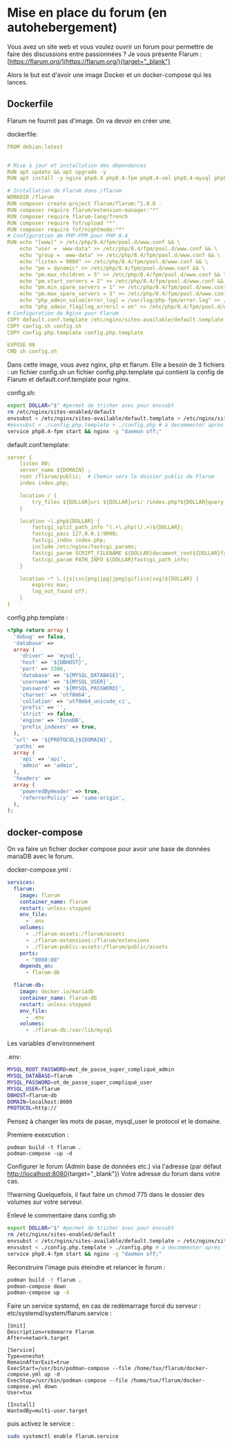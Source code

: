 # Mise en place du forum (en autohebergement)

Vous avez un site web et vous voulez ouvrir un forum pour permettre de faire des discussions entre passionnées ?
Je vous présente Flarum : [https://flarum.org/](https://flarum.org/){target="_blank"}

Alors le but est d'avoir une image Docker et un docker-compose qui les lances.

## Dockerfile

Flarum ne fournit pas d'image. On va devoir en créer une.

dockerfile:
```yaml
FROM debian:latest


# Mise à jour et installation des dépendances
RUN apt update && apt upgrade -y
RUN apt install -y nginx php8.4 php8.4-fpm php8.4-xml php8.4-mysql php8.4-gd composer curl openssl zip gettext-base

# Installation de Flarum dans /flarum
WORKDIR /flarum
RUN composer create-project flarum/flarum:^1.8.0 .
RUN composer require flarum/extension-manager:"*"
RUN composer require flarum-lang/french
RUN composer require fof/upload "*"
RUN composer require fof/nightmode:"*"
# Configuration de PHP-FPM pour PHP 8.4
RUN echo "[www]" > /etc/php/8.4/fpm/pool.d/www.conf && \
    echo "user =  www-data" >> /etc/php/8.4/fpm/pool.d/www.conf && \
    echo "group =  www-data" >> /etc/php/8.4/fpm/pool.d/www.conf && \
    echo "listen = 9000" >> /etc/php/8.4/fpm/pool.d/www.conf && \
    echo "pm = dynamic" >> /etc/php/8.4/fpm/pool.d/www.conf && \
    echo "pm.max_children = 5" >> /etc/php/8.4/fpm/pool.d/www.conf && \
    echo "pm.start_servers = 2" >> /etc/php/8.4/fpm/pool.d/www.conf && \
    echo "pm.min_spare_servers = 1" >> /etc/php/8.4/fpm/pool.d/www.conf && \
    echo "pm.max_spare_servers = 3" >> /etc/php/8.4/fpm/pool.d/www.conf && \
    echo "php_admin_value[error_log] = /var/log/php-fpm/error.log" >> /etc/php/8.4/fpm/pool.d/www.conf && \
    echo "php_admin_flag[log_errors] = on" >> /etc/php/8.4/fpm/pool.d/www.conf
# Configuration de Nginx pour Flarum
COPY default.conf.template /etc/nginx/sites-available/default.template
COPY config.sh config.sh
COPY config.php.template config.php.template

EXPOSE 80
CMD sh config.sh
```

Dans cette image, vous avez nginx, php et flarum. Elle a besoin de 3 fichiers : un fichier config.sh un fichier config.php.template qui contient la config de Flarum et default.conf.template pour nginx.

config.sh:
```bash
export DOLLAR="$" #permet de tricher avec pour envsubt
rm /etc/nginx/sites-enabled/default
envsubst < /etc/nginx/sites-available/default.template > /etc/nginx/sites-enabled/default.conf
#envsubst < ./config.php.template > ./config.php # à decommenter après la config
service php8.4-fpm start && nginx -g "daemon off;"
```

default.conf.template:
```yaml
server {
    listen 80;
    server_name ${DOMAIN} ;
    root /flarum/public;  # Chemin vers le dossier public de Flarum
    index index.php;

    location / {
        try_files ${DOLLAR}uri ${DOLLAR}uri/ /index.php?${DOLLAR}query_string;
    }

    location ~\.php${DOLLAR} {
        fastcgi_split_path_info ^(.+\.php)(/.+)${DOLLAR};
        fastcgi_pass 127.0.0.1:9000;
        fastcgi_index index.php;
        include /etc/nginx/fastcgi_params;
        fastcgi_param SCRIPT_FILENAME ${DOLLAR}document_root${DOLLAR}fastcgi_script_name;
        fastcgi_param PATH_INFO ${DOLLAR}fastcgi_path_info;
    }

    location ~* \.(js|css|png|jpg|jpeg|gif|ico|svg)${DOLLAR} {
        expires max;
        log_not_found off;
    }
}
```

config.php.template :
```php
<?php return array (
  'debug' => false,
  'database' => 
  array (
    'driver' => 'mysql',
    'host' => '${DBHOST}',
    'port' => 3306,
    'database' => '${MYSQL_DATABASE}',
    'username' => '${MYSQL_USER}',
    'password' => '${MYSQL_PASSWORD}',
    'charset' => 'utf8mb4',
    'collation' => 'utf8mb4_unicode_ci',
    'prefix' => '',
    'strict' => false,
    'engine' => 'InnoDB',
    'prefix_indexes' => true,
  ),
  'url' => '${PROTOCOL}${DOMAIN}',
  'paths' => 
  array (
    'api' => 'api',
    'admin' => 'admin',
  ),
  'headers' => 
  array (
    'poweredByHeader' => true,
    'referrerPolicy' => 'same-origin',
  ),
);
```

## docker-compose

On va faire un fichier docker compose pour avoir une base de données mariaDB avec le forum.

docker-compose.yml :

```yaml
services:
  flarum:
    image: flarum
    container_name: flarum
    restart: unless-stopped
    env_file:
      - .env
    volumes:
      - ./flarum-assets:/flarum/assets
      - ./flarum-extensions:/flarum/extensions
      - ./flarum-public-assets:/flarum/public/assets
    ports:
      - "8080:80"
    depends_on:
      - flarum-db

  flarum-db:
    image: docker.io/mariadb
    container_name: flarum-db
    restart: unless-stopped
    env_file:
      - .env
    volumes:
      - ./flarum-db:/var/lib/mysql
```

Les variables d'environnement

.env:
```bash
MYSQL_ROOT_PASSWORD=mot_de_passe_super_compliqué_admin
MYSQL_DATABASE=flarum
MYSQL_PASSWORD=ot_de_passe_super_compliqué_user
MYSQL_USER=flarum
DBHOST=flarum-db
DOMAIN=localhost:8080
PROTOCOL=http://
```
Pensez à changer les mots de passe, mysql_user le protocol et le domaine.

Premiere exexcution :
```
podman build -t flarum .
podman-compose -up -d
```

Configurer le forum (Admin base de données etc.) via l'adresse (par défaut [http://localhost:8080](http://localhost:8080){target="_blank"})
Votre adresse du forum dans votre cas.

!!!warning
        Quelquefois, il faut faire un chmod 775 dans le dossier des volumes sur votre serveur.

Enlevé le commentaire dans config.sh

```bash
export DOLLAR="$" #permet de tricher avec pour envsubt
rm /etc/nginx/sites-enabled/default
envsubst < /etc/nginx/sites-available/default.template > /etc/nginx/sites-enabled/default.conf
envsubst < ./config.php.template > ./config.php # à decommenter après la config
service php8.4-fpm start && nginx -g "daemon off;"
```

Reconstruire l'image puis éteindre et relancer le forum :

```bash
podman build -t flarum .
podman-compose down
podman-compose up -d
```

Faire un service systemd, en cas de redémarrage forcé du serveur :
etc/systemd/system/flarum.service :
```
[Unit]
Description=redemarre Flarum
After=network.target

[Service]
Type=oneshot
RemainAfterExit=true
ExecStart=/usr/bin/podman-compose --file /home/tux/flarum/docker-compose.yml up -d
ExecStop=/usr/bin/podman-compose --file /home/tux/flarum/docker-compose.yml down
User=tux

[Install]
WantedBy=multi-user.target
```

puis activez le service :

```bash
sudo systemctl enable flarum.service
```
